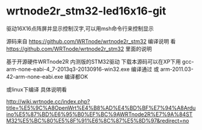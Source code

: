 # wrtnode2r_stm32-led16x16-git


驱动16X16点阵屏并显示控制汉字,可以用msh命令行来控制显示

源码来自 https://github.com/WRTnode/wrtnode2r_stm32
编译说明 看
https://github.com/WRTnode/wrtnode2r_stm32 
里面的说明

基于开源硬件WRTnode2R 内测版的STM32驱动
下载本源码可以在XP下用  gcc-arm-none-eabi-4_7-2013q3-20130916-win32.exe  编译通过
或 arm-2011.03-42-arm-none-eabi.exe 编译都OK

或linux下编译
具体说明看

http://wiki.wrtnode.cc/index.php?title=%E5%9C%A8OpenWrt%E4%B8%AD%E4%BD%BF%E7%94%A8Arduino%E5%87%BD%E6%95%B0%EF%BC%9AWRTnode2R%E7%9A%84STM32%E5%BC%80%E5%8F%91%E6%8C%87%E5%8D%97&redirect=no


